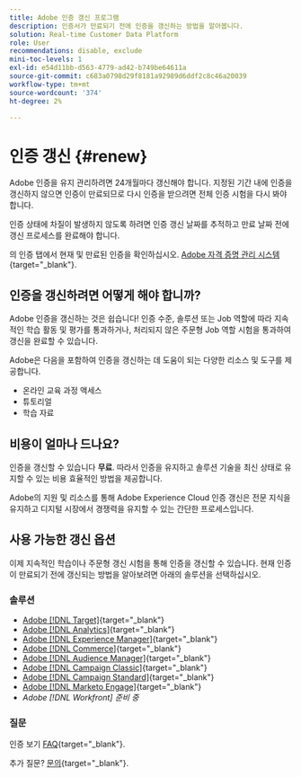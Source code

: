 ```yaml
---
title: Adobe 인증 갱신 프로그램
description: 인증서가 만료되기 전에 인증을 갱신하는 방법을 알아봅니다.
solution: Real-time Customer Data Platform
role: User
recommendations: disable, exclude
mini-toc-levels: 1
exl-id: e54d11bb-d563-4779-ad42-b749be64611a
source-git-commit: c683a0798d29f8181a92989d6ddf2c8c46a20039
workflow-type: tm+mt
source-wordcount: '374'
ht-degree: 2%

---
```


# 인증 갱신 {#renew}

Adobe 인증을 유지 관리하려면 24개월마다 갱신해야 합니다. 지정된 기간 내에 인증을 갱신하지 않으면 인증이 만료되므로 다시 인증을 받으려면 전체 인증 시험을 다시 봐야 합니다.

인증 상태에 차질이 발생하지 않도록 하려면 인증 갱신 날짜를 추적하고 만료 날짜 전에 갱신 프로세스를 완료해야 합니다.

의 인증 탭에서 현재 및 만료된 인증을 확인하십시오. [Adobe 자격 증명 관리 시스템](https://www.certmetrics.com/adobe/candidate/cert_summary.aspx){target="_blank"}.

## 인증을 갱신하려면 어떻게 해야 합니까?

Adobe 인증을 갱신하는 것은 쉽습니다! 인증 수준, 솔루션 또는 Job 역할에 따라 지속적인 학습 활동 및 평가를 통과하거나, 처리되지 않은 주문형 Job 역할 시험을 통과하여 갱신을 완료할 수 있습니다.

Adobe은 다음을 포함하여 인증을 갱신하는 데 도움이 되는 다양한 리소스 및 도구를 제공합니다.

* 온라인 교육 과정 액세스
* 튜토리얼
* 학습 자료

## 비용이 얼마나 드나요?

인증을 갱신할 수 있습니다 **무료**. 따라서 인증을 유지하고 솔루션 기술을 최신 상태로 유지할 수 있는 비용 효율적인 방법을 제공합니다.

Adobe의 지원 및 리소스를 통해 Adobe Experience Cloud 인증 갱신은 전문 지식을 유지하고 디지털 시장에서 경쟁력을 유지할 수 있는 간단한 프로세스입니다.

## 사용 가능한 갱신 옵션

이제 지속적인 학습이나 주문형 갱신 시험을 통해 인증을 갱신할 수 있습니다. 현재 인증이 만료되기 전에 갱신되는 방법을 알아보려면 아래의 솔루션을 선택하십시오.

### 솔루션

* [Adobe [!DNL Target]](https://experienceleague.adobe.com/docs/certification/certification/technical-certifications/at/at-renew.html?lang=en){target="_blank"}
* [Adobe [!DNL Analytics]](https://experienceleague.adobe.com/docs/certification/certification/technical-certifications/aa/aa-renew.html?lang=en){target="_blank"}
* [Adobe [!DNL Experience Manager]](https://experienceleague.adobe.com/docs/certification/certification/technical-certifications/aem/aem-renew.html?lang=en){target="_blank"}
* [Adobe [!DNL Commerce]](https://experienceleague.adobe.com/docs/certification/certification/technical-certifications/ac/ac-renew.html?lang=en){target="_blank"}
* [Adobe [!DNL Audience Manager]](https://experienceleague.adobe.com/docs/certification/certification/technical-certifications/aam/aam-renew.html?lang=en){target="_blank"}
* [Adobe [!DNL Campaign Classic]](https://experienceleague.adobe.com/docs/certification/certification/technical-certifications/acc/acc-renew.html?lang=en){target="_blank"}
* [Adobe [!DNL Campaign Standard]](https://experienceleague.adobe.com/docs/certification/certification/technical-certifications/acs/acs-renew.html?lang=en){target="_blank"}
* [Adobe [!DNL Marketo Engage]](https://experienceleague.adobe.com/docs/certification/certification/technical-certifications/ame/ame-renew.html?lang=en){target="_blank"}
* _Adobe [!DNL Workfront] 준비 중_

### 질문

인증 보기 [FAQ](https://experienceleague.adobe.com/docs/certification/certification/faq.html?lang=en){target="_blank"}.

추가 질문? [문의](mailto:certif@adobe.com){target="_blank"}.
